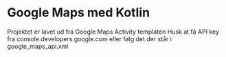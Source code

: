 # Google Maps med Kotlin
Projektet er lavet ud fra Google Maps Activity templaten
Husk at få API key fra console.developers.google.com
eller følg det der står i google_maps_api.xml
